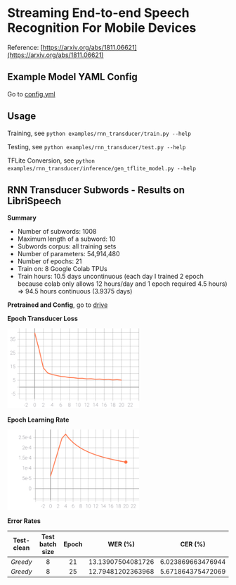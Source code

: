 # Streaming End-to-end Speech Recognition For Mobile Devices

Reference: [https://arxiv.org/abs/1811.06621](https://arxiv.org/abs/1811.06621)

## Example Model YAML Config

Go to [config.yml](./config.yml)

## Usage

Training, see `python examples/rnn_transducer/train.py --help`

Testing, see `python examples/rnn_transducer/test.py --help`

TFLite Conversion, see `python examples/rnn_transducer/inference/gen_tflite_model.py --help`

## RNN Transducer Subwords - Results on LibriSpeech

**Summary**

- Number of subwords: 1008
- Maximum length of a subword: 10
- Subwords corpus: all training sets
- Number of parameters: 54,914,480
- Number of epochs: 21
- Train on: 8 Google Colab TPUs
- Train hours: 10.5 days uncontinuous (each day I trained 2 epoch because colab only allows 12 hours/day and 1 epoch required 4.5 hours) => 94.5 hours continuous (3.9375 days)

**Pretrained and Config**, go to [drive](https://drive.google.com/drive/folders/1rYpiYF0F9JIsAKN2DCFFtEdfNzVbBLHe?usp=sharing)

**Epoch Transducer Loss**

<img src="./figs/subword_rnnt_loss.svg" alt="subword_rnnt_loss" width="300px" />

**Epoch Learning Rate**

<img src="./figs/epoch_learning_rate.svg" alt="epoch_learning_rate" width="300px" />

**Error Rates**

| **Test-clean** | Test batch size | Epoch |      WER (%)      |      CER (%)      |
| :------------: | :-------------: | :---: | :---------------: | :---------------: |
|    _Greedy_    |        8        |  21   | 13.13907504081726 | 6.023869663476944 |
|    _Greedy_    |        8        |  25   | 12.79481202363968 | 5.671864375472069 |